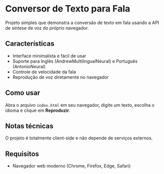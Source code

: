 # Conversor de Texto para Fala

Projeto simples que demonstra a conversão de texto em fala usando a API de
síntese de voz do próprio navegador.

## Características

- Interface minimalista e fácil de usar
- Suporte para Inglês (AndrewMultilingualNeural) e Português (AntonioNeural)
- Controle de velocidade da fala
- Reprodução de voz diretamente no navegador

## Como usar

Abra o arquivo `index.html` em seu navegador, digite um texto, escolha o idioma e
clique em **Reproduzir**.

## Notas técnicas

O projeto é totalmente client-side e não depende de serviços externos.

## Requisitos

- Navegador web moderno (Chrome, Firefox, Edge, Safari)
